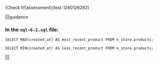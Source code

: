 {Check It!|assessment}(test-1260126282)

|||guidance
### In the `sql-6-2.sql` file:

```
SELECT MAX(created_at) AS most_recent_product FROM e_store.products;

SELECT MIN(created_at) AS less_recent_product FROM e_store.products;
```

|||
